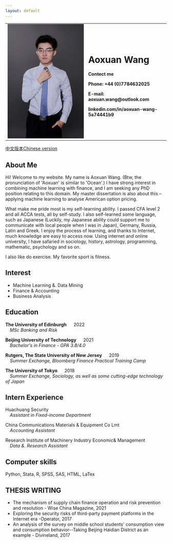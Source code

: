 ```yaml
---
layout: default
---
```

<table border="0">
  <tr>
    <td width="50%">
    <img src=".\myphoto.jpg" width="100%">      
    </td>
    <td width="50%">
      <h1>Aoxuan Wang</h1>
      <p><b>Contect me</b></p>
      <p><b>Phone: +44 (0)7784632025 </b></p>
      <p><b>E-mail: aoxuan.wang@outlook.com</b></p>
      <p><b>linkedin.com/in/aoxuan-wang-5a74441b9</b></p>
    </td>
  </tr>
</table>


[中文版本Chinese version](./chineseversion.md)

## About Me

Hi! Welcome to my website. My name is Aoxuan Wang. (Btw, the pronunciation of 'Aoxuan' is similar to 'Ocean'.) I have strong interest in combining machine learning with finance, and I am seeking any PhD position relating to this domain. My master dissertation is also about this – applying machine learning to analyse American option pricing.

What make me pride most is my self-learning ability. I passed CFA level 2 and all ACCA tests, all by self-study. I also self-learned some language, such as Japanese (Luckily, my Japanese ability could support me to communicate with local people when I was in Japan), Germany, Russia, Latin and Greek. I enjoy the process of learning, and thanks to Internet, much knowledge are easy to access now. Using internet and online university, I have safaried in sociology, history, astrology, programming, mathematic, psychology and so on.

I also like do exercise. My favorite sport is fitness.

## Interest
- Machine Learning &. Data Mining
- Finance & Accounting
- Business Analysis


## Education

**The University of Edinburgh**   &emsp;  2022
<br />&emsp;_MSc Banking and Risk_

**Beijing University of Technology**   &emsp;   2021
<br />&emsp;_Bachelor's in Finance - GPA 3.8/4.0_

**Rutgers, The State University of New Jersey**   &emsp;  2019
<br />&emsp;_Summer Exchange, Bloomberg Finance Practical Training Camp_

**The University of Tokyo**   &emsp;   2018
<br />&emsp;_Summer Exchange, Sociology, as well as some cutting-edge technology of Japan_


## Intern Experience
Huachuang Security
<br />&emsp;_Assistant in Fixed-income Department_

China Communications Materials & Equipment Co Lmt
<br />&emsp;_Accounting Assistant_

Research Institute of Machinery Industry Economic& Management
<br />&emsp;_Data &. Research Assistant_

## Computer skills
Python, Stata, R, SPSS, SAS, HTML, LaTex

## THESIS WRITING
- The mechanism of supply chain finance operation and risk prevention and resolution - Wise China Magazine, 2021
- Exploring the security risks of third-party payment platforms in the Internet era -Operator, 2017
- An analysis of the survey on middle school students' consumption view and consumption behavior--Taking Beijing Haidian District as an example - Divineland, 2017

